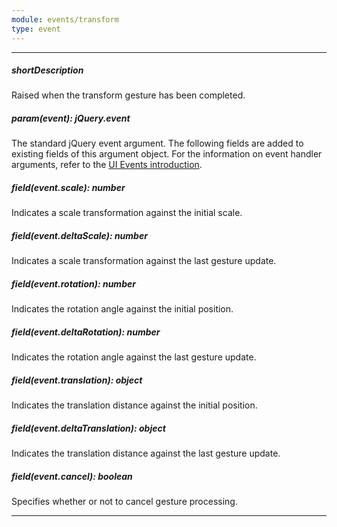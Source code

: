 ```yaml
---
module: events/transform
type: event
---
```

---
##### shortDescription
Raised when the transform gesture has been completed.

##### param(event): jQuery.event
The standard jQuery event argument. The following fields are added to existing fields of this argument object. For the information on event handler arguments, refer to the <a href="#introduction">UI Events introduction</a>.

##### field(event.scale): number
Indicates a scale transformation against the initial scale.

##### field(event.deltaScale): number
Indicates a scale transformation against the last gesture update.

##### field(event.rotation): number
Indicates the rotation angle against the initial position.

##### field(event.deltaRotation): number
Indicates the rotation angle against the last gesture update.

##### field(event.translation): object
Indicates the translation distance against the initial position.

##### field(event.deltaTranslation): object
Indicates the translation distance against the last gesture update.

##### field(event.cancel): boolean
Specifies whether or not to cancel gesture processing.

---

